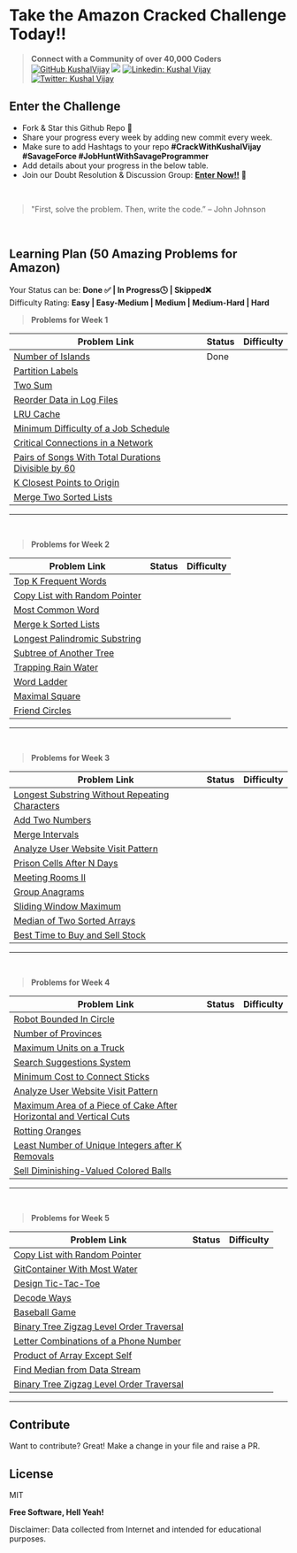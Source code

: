 # Take the Amazon Cracked Challenge Today!!

>  **Connect with a Community of over 40,000 Coders** 
[![GitHub KushalVijay](https://img.shields.io/github/followers/KushalVijay?label=follow&style=social)](https://github.com/KushalVijay) 
![](https://img.shields.io/youtube/channel/subscribers/UCOZMPD9TMk0C4yipWBaPZ7w?label=Subscribe%20to%20our%20Channel%20&style=social)
[![Linkedin: Kushal Vijay](https://img.shields.io/badge/-Kushal%20Vijay-blue?style=flat-square&logo=Linkedin&logoColor=white&link=https://www.linkedin.com/in/kushalvijay/)](https://www.linkedin.com/in/kushalvijay/)
[![Twitter: Kushal Vijay](https://img.shields.io/twitter/follow/KushalVijay_?style=social)](https://twitter.com/KushalVijay_)

## Enter the Challenge
- Fork & Star this Github Repo 🌟
- Share your progress every week by adding new commit every week.
- Make sure to add Hashtags to your repo **#CrackWithKushalVijay  #SavageForce  #JobHuntWithSavageProgrammer**
- Add details about your progress in the below table.
- Join our Doubt Resolution & Discussion Group: [**Enter Now!!**](https://t.me/vijaykushal) 👀

<br />

> "First, solve the problem. Then, write the code.” – John Johnson

<br/>

## Learning Plan (50 Amazing Problems for Amazon)

Your Status can be: **Done ✅ | In Progress🕓 | Skipped❌**
<br>
Difficulty Rating: **Easy | Easy-Medium | Medium | Medium-Hard | Hard**

> **Problems for Week 1**

| Problem Link | Status | Difficulty |
| ------ | ------ | ------ |
| [Number of Islands](https://leetcode.com/problems/number-of-islands/)  | Done |  |
| [Partition Labels](https://leetcode.com/problems/partition-labels/) |  |  |
| [Two Sum](https://leetcode.com/problems/two-sum/) |  |  |
| [Reorder Data in Log Files](https://leetcode.com/problems/reorder-data-in-log-files/)  |  |  |
| [LRU Cache](https://leetcode.com/problems/lru-cache/)  |  |  |
| [Minimum Difficulty of a Job Schedule](https://leetcode.com/problems/minimum-difficulty-of-a-job-schedule/)  |  |  |
| [Critical Connections in a Network](https://leetcode.com/problems/critical-connections-in-a-network/) |  |  |
| [Pairs of Songs With Total Durations Divisible by 60](https://leetcode.com/problems/pairs-of-songs-with-total-durations-divisible-by-60/)  |  |  |
| [K Closest Points to Origin](https://leetcode.com/problems/k-closest-points-to-origin/)  |  |  |
| [Merge Two Sorted Lists](https://leetcode.com/problems/merge-two-sorted-lists/)  |  |  |


---
<br>

> **Problems for Week 2**

| Problem Link | Status | Difficulty |
| ------ | ------ | ------ |
| [Top K Frequent Words]( https://leetcode.com/problems/top-k-frequent-words/) |  |  |
| [Copy List with Random Pointer]( https://leetcode.com/problems/copy-list-with-random-pointer/)  |  |  |
| [Most Common Word](https://leetcode.com/problems/most-common-word/)  |  |  |
| [Merge k Sorted Lists]( https://leetcode.com/problems/merge-k-sorted-lists/) |  |  |
| [Longest Palindromic Substring]( https://leetcode.com/problems/longest-palindromic-substring/) |  |  |
| [Subtree of Another Tree]( https://leetcode.com/problems/subtree-of-another-tree/)  |  |  |
| [Trapping Rain Water]( https://leetcode.com/problems/trapping-rain-water/)  |  |  |
| [Word Ladder]( https://leetcode.com/problems/word-ladder/)  |  |  |
|  [Maximal Square]( https://leetcode.com/problems/maximal-square/)  |  |  |
| [Friend Circles]( https://leetcode.com/problems/friend-circles/) |  |  |

---
<br>

> **Problems for Week 3**

| Problem Link | Status | Difficulty |
| ------ | ------ | ------ |
| [Longest Substring Without Repeating Characters]( https://leetcode.com/problems/longest-substring-without-repeating-characters/)  |  |  |
| [Add Two Numbers](https://leetcode.com/problems/add-two-numbers/)  |  |  |
| [Merge Intervals]( https://leetcode.com/problems/merge-intervals/)  |  |  |
| [Analyze User Website Visit Pattern]( https://leetcode.com/problems/analyze-user-website-visit-pattern/)  |  |  |
| [Prison Cells After N Days]( https://leetcode.com/problems/prison-cells-after-n-days/)  |  |  |
| [Meeting Rooms II]( https://leetcode.com/problems/meeting-rooms-ii/) |  |  |
| [Group Anagrams]( https://leetcode.com/problems/group-anagrams/) |  |  |
| [Sliding Window Maximum]( https://leetcode.com/problems/sliding-window-maximum/)  |  |  |
| [Median of Two Sorted Arrays]( https://leetcode.com/problems/median-of-two-sorted-arrays/)  |  |  |
| [Best Time to Buy and Sell Stock]( https://leetcode.com/problems/best-time-to-buy-and-sell-stock/) |  |  |

---
<br>

> **Problems for Week 4**

| Problem Link | Status | Difficulty |
| ------ | ------ | ------ |
| [Robot Bounded In Circle]( https://leetcode.com/problems/robot-bounded-in-circle/) |  |  |
| [Number of Provinces ]( https://leetcode.com/problems/number-of-provinces/) |  |  |
| [Maximum Units on a Truck](https://leetcode.com/problems/maximum-units-on-a-truck/) |  |  |
| [Search Suggestions System]( https://leetcode.com/problems/search-suggestions-system/) |  |  |
| [Minimum Cost to Connect Sticks ]( https://leetcode.com/problems/minimum-cost-to-connect-sticks/)  |  |  |
| [Analyze User Website Visit Pattern]( https://leetcode.com/problems/analyze-user-website-visit-pattern/) |  |  |
| [Maximum Area of a Piece of Cake After Horizontal and Vertical Cuts ]( https://leetcode.com/problems/maximum-area-of-a-piece-of-cake-after-horizontal-and-vertical-cuts/)  |  |  |
| [Rotting Oranges]( https://leetcode.com/problems/rotting-oranges/) |  |  |
| [Least Number of Unique Integers after K Removals ]( https://leetcode.com/problems/least-number-of-unique-integers-after-k-removals/) |  |  |
| [Sell Diminishing-Valued Colored Balls]( https://leetcode.com/problems/sell-diminishing-valued-colored-balls/) |  |  |

---
<br>

> **Problems for Week 5**

| Problem Link | Status | Difficulty |
| ------ | ------ | ------ |
| [Copy List with Random Pointer]( https://leetcode.com/problems/copy-list-with-random-pointer/) |  |  |
| [GitContainer With Most Water]( https://leetcode.com/problems/container-with-most-water/) |  |  |
| [Design Tic-Tac-Toe]( https://leetcode.com/problems/design-tic-tac-toe/) |  |  |
| [Decode Ways](https://leetcode.com/problems/decode-ways/) |  |  |
| [Baseball Game](https://leetcode.com/problems/baseball-game/) |  |  |
| [Binary Tree Zigzag Level Order Traversal](https://leetcode.com/problems/binary-tree-zigzag-level-order-traversal/) |  |  |
| [Letter Combinations of a Phone Number](https://leetcode.com/problems/letter-combinations-of-a-phone-number/)  |  |  |
| [Product of Array Except Self](https://leetcode.com/problems/product-of-array-except-self/)  |  |  |
| [Find Median from Data Stream](https://leetcode.com/problems/find-median-from-data-stream/) |  |  |
| [Binary Tree Zigzag Level Order Traversal](https://leetcode.com/problems/binary-tree-zigzag-level-order-traversal/) |  |  |

---
## Contribute

Want to contribute? Great!
Make a change in your file and raise a PR.

## License

MIT

**Free Software, Hell Yeah!**

Disclaimer: Data collected from Internet and intended for educational purposes.

